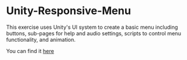 # Unity-Responsive-Menu

This exercise uses Unity's UI system to create a basic menu including buttons, sub-pages for help and audio settings, scripts to control menu functionality, and animation.

You can find it [here](https://1cbondy1.github.io/Unity-Responsive-Menu/)

